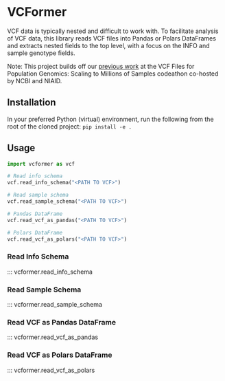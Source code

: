 # VCFormer

VCF data is typically nested and difficult to work with. To facilitate analysis of VCF data, this library reads VCF files into Pandas or Polars DataFrames and extracts nested fields to the top level, with a focus on the INFO and sample genotype fields.

Note: This project builds off our [previous work](https://github.com/NCBI-Codeathons/vcf-4-population-genomics-team-abdennur) at the VCF Files for Population Genomics: Scaling to Millions of Samples codeathon co-hosted by NCBI and NIAID.


## Installation
In your preferred Python (virtual) environment, run the following from the root of the cloned project: `pip install -e .`


## Usage
```python
import vcformer as vcf

# Read info schema
vcf.read_info_schema("<PATH TO VCF>")

# Read sample schema
vcf.read_sample_schema("<PATH TO VCF>")

# Pandas DataFrame
vcf.read_vcf_as_pandas("<PATH TO VCF>")

# Polars DataFrame
vcf.read_vcf_as_polars("<PATH TO VCF>")
```

### Read Info Schema
::: vcformer.read_info_schema

### Read Sample Schema
::: vcformer.read_sample_schema

### Read VCF as Pandas DataFrame
::: vcformer.read_vcf_as_pandas

### Read VCF as Polars DataFrame
::: vcformer.read_vcf_as_polars
